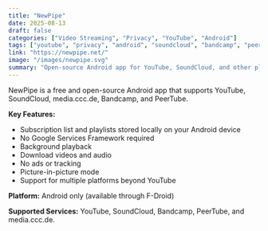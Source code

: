 ```yaml
---
title: "NewPipe"
date: 2025-08-13
draft: false
categories: ["Video Streaming", "Privacy", "YouTube", "Android"]
tags: ["youtube", "privacy", "android", "soundcloud", "bandcamp", "peertube"]
link: "https://newpipe.net/"
image: "/images/newpipe.svg"
summary: "Open-source Android app for YouTube, SoundCloud, and other platforms without tracking."
---
```


NewPipe is a free and open-source Android app that supports YouTube, SoundCloud, media.ccc.de, Bandcamp, and PeerTube.

**Key Features:**

- Subscription list and playlists stored locally on your Android device
- No Google Services Framework required
- Background playback
- Download videos and audio
- No ads or tracking
- Picture-in-picture mode
- Support for multiple platforms beyond YouTube

**Platform:** Android only (available through F-Droid)

**Supported Services:** YouTube, SoundCloud, Bandcamp, PeerTube, and media.ccc.de.
